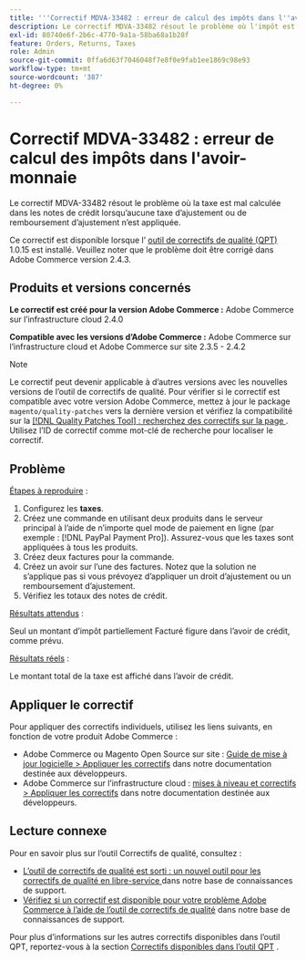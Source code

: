 ```yaml
---
title: '''Correctif MDVA-33482 : erreur de calcul des impôts dans l''avoir sur le crédit'''
description: Le correctif MDVA-33482 résout le problème où l'impôt est mal calculé dans les notes de crédit.
exl-id: 80740e6f-2b6c-4770-9a1a-58ba68a1b28f
feature: Orders, Returns, Taxes
role: Admin
source-git-commit: 0ffa6d63f7046048f7e8f0e9fab1ee1869c98e93
workflow-type: tm+mt
source-wordcount: '387'
ht-degree: 0%

---
```


# Correctif MDVA-33482 : erreur de calcul des impôts dans l&#39;avoir-monnaie

Le correctif MDVA-33482 résout le problème où la taxe est mal calculée dans les notes de crédit lorsqu’aucune taxe d’ajustement ou de remboursement d’ajustement n’est appliquée.

Ce correctif est disponible lorsque l’ [outil de correctifs de qualité (QPT)](https://devdocs.magento.com/guides/v2.4/comp-mgr/patching.html#mqp) 1.0.15 est installé. Veuillez noter que le problème doit être corrigé dans Adobe Commerce version 2.4.3.

## Produits et versions concernés

**Le correctif est créé pour la version Adobe Commerce :** Adobe Commerce sur l’infrastructure cloud 2.4.0

**Compatible avec les versions d’Adobe Commerce :** Adobe Commerce sur l’infrastructure cloud et Adobe Commerce sur site 2.3.5 - 2.4.2

>[!NOTE]
>
>Le correctif peut devenir applicable à d’autres versions avec les nouvelles versions de l’outil de correctifs de qualité. Pour vérifier si le correctif est compatible avec votre version Adobe Commerce, mettez à jour le package `magento/quality-patches` vers la dernière version et vérifiez la compatibilité sur la [[!DNL Quality Patches Tool] : recherchez des correctifs sur la page ](https://devdocs.magento.com/quality-patches/tool.html#patch-grid). Utilisez l’ID de correctif comme mot-clé de recherche pour localiser le correctif.

## Problème

<u>Étapes à reproduire</u> :

1. Configurez les **taxes**.
1. Créez une commande en utilisant deux produits dans le serveur principal à l’aide de n’importe quel mode de paiement en ligne (par exemple : [!DNL PayPal Payment Pro]). Assurez-vous que les taxes sont appliquées à tous les produits.
1. Créez deux factures pour la commande.
1. Créez un avoir sur l’une des factures. Notez que la solution ne s’applique pas si vous prévoyez d’appliquer un droit d’ajustement ou un remboursement d’ajustement.
1. Vérifiez les totaux des notes de crédit.

<u>Résultats attendus</u> :

Seul un montant d’impôt partiellement Facturé figure dans l’avoir de crédit, comme prévu.

<u>Résultats réels</u> :

Le montant total de la taxe est affiché dans l’avoir de crédit.

## Appliquer le correctif

Pour appliquer des correctifs individuels, utilisez les liens suivants, en fonction de votre produit Adobe Commerce :

* Adobe Commerce ou Magento Open Source sur site : [Guide de mise à jour logicielle > Appliquer les correctifs](https://devdocs.magento.com/guides/v2.4/comp-mgr/patching/mqp.html) dans notre documentation destinée aux développeurs.
* Adobe Commerce sur l’infrastructure cloud : [mises à niveau et correctifs > Appliquer les correctifs](https://devdocs.magento.com/cloud/project/project-patch.html) dans notre documentation destinée aux développeurs.

## Lecture connexe

Pour en savoir plus sur l’outil Correctifs de qualité, consultez :

* [ L’outil de correctifs de qualité est sorti : un nouvel outil pour les correctifs de qualité en libre-service ](/help/announcements/adobe-commerce-announcements/magento-quality-patches-released-new-tool-to-self-serve-quality-patches.md) dans notre base de connaissances de support.
* [Vérifiez si un correctif est disponible pour votre problème Adobe Commerce à l’aide de l’outil de correctifs de qualité](/help/support-tools/patches-available-in-qpt-tool/check-patch-for-magento-issue-with-magento-quality-patches.md) dans notre base de connaissances de support.

Pour plus d’informations sur les autres correctifs disponibles dans l’outil QPT, reportez-vous à la section [Correctifs disponibles dans l’outil QPT](https://support.magento.com/hc/en-us/sections/360010506631-Patches-available-in-QPT-tool-) .
